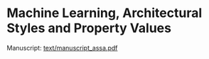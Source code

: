 # Machine Learning, Architectural Styles and Property Values

Manuscript: [text/manuscript_assa.pdf](text/manuscript_assa.pdf)
